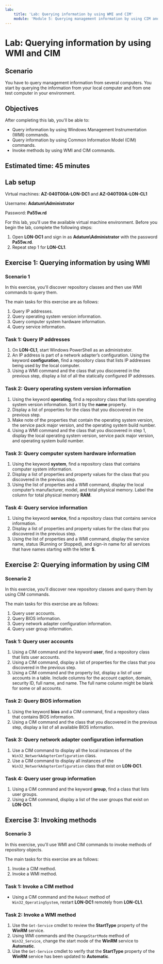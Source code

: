 ```yaml
---
lab:
    title: 'Lab: Querying information by using WMI and CIM'
    module: 'Module 5: Querying management information by using CIM and WMI'
---
```


# Lab: Querying information by using WMI and CIM

## Scenario

You have to query management information from several computers. You start by querying the information from your local computer and from one test computer in your environment.

## Objectives

After completing this lab, you'll be able to:

- Query information by using Windows Management Instrumentation (WMI) commands.
- Query information by using Common Information Model (CIM) commands.
- Invoke methods by using WMI and CIM commands.

## Estimated time: 45 minutes

## Lab setup

Virtual machines: **AZ-040T00A-LON-DC1** and **AZ-040T00A-LON-CL1**

Username: **Adatum\\Administrator**

Password: **Pa55w.rd**

For this lab, you'll use the available virtual machine environment. Before you begin the lab, complete the following steps:

1. Open **LON-DC1** and sign in as **Adatum\\Administrator** with the password **Pa55w.rd**.
1. Repeat step 1 for **LON-CL1**.

## Exercise 1: Querying information by using WMI

### Scenario 1

In this exercise, you'll discover repository classes and then use WMI commands to query them.

The main tasks for this exercise are as follows:

1. Query IP addresses.
1. Query operating system version information.
1. Query computer system hardware information.
1. Query service information.

### Task 1: Query IP addresses

1. On **LON-CL1**, start Windows PowerShell as an administrator.
1. An IP address is part of a network adapter’s configuration. Using the keyword **configuration**, find a repository class that lists IP addresses being used by the local computer.
1. Using a WMI command and the class that you discovered in the previous step, display a list of all the statically configured IP addresses.

### Task 2: Query operating system version information

1. Using the keyword **operating**, find a repository class that lists operating system version information. Sort it by the **name** property.
1. Display a list of properties for the class that you discovered in the previous step.
1. Make note of the properties that contain the operating system version, the service pack major version, and the operating system build number.
1. Using a WMI command and the class that you discovered in step 1, display the local operating system version, service pack major version, and operating system build number.

### Task 3: Query computer system hardware information

1. Using the keyword **system**, find a repository class that contains computer system information.
1. Display a list of properties and property values for the class that you discovered in the previous step.
1. Using the list of properties and a WMI command, display the local computer’s manufacturer, model, and total physical memory. Label the column for total physical memory **RAM**.

### Task 4: Query service information

1. Using the keyword **service**, find a repository class that contains service information.
1. Display a list of properties and property values for the class that you discovered in the previous step.
1. Using the list of properties and a WMI command, display the service name, status (Running or Stopped), and sign-in name for all services that have names starting with the letter **S**.

## Exercise 2: Querying information by using CIM

### Scenario 2

In this exercise, you'll discover new repository classes and query them by using CIM commands.

The main tasks for this exercise are as follows:

1. Query user accounts.
1. Query BIOS information.
1. Query network adapter configuration information.
1. Query user group information.

### Task 1: Query user accounts

1. Using a CIM command and the keyword **user**, find a repository class that lists user accounts.
1. Using a CIM command, display a list of properties for the class that you discovered in the previous step.
1. Using a CIM command and the property list, display a list of user accounts in a table. Include columns for the account caption, domain, security ID, full name, and name. The full name column might be blank for some or all accounts.

### Task 2: Query BIOS information

1. Using the keyword **bios** and a CIM command, find a repository class that contains BIOS information. 
1. Using a CIM command and the class that you discovered in the previous step, display a list of all available BIOS information.

### Task 3: Query network adapter configuration information

1. Use a CIM command to display all the local instances of the `Win32_NetworkAdapterConfiguration` class.
1. Use a CIM command to display all instances of the `Win32_NetworkAdapterConfiguration` class that exist on **LON-DC1**.

### Task 4: Query user group information

1. Using a CIM command and the keyword **group**, find a class that lists user groups.
1. Using a CIM command, display a list of the user groups that exist on **LON-DC1**.

## Exercise 3: Invoking methods

### Scenario 3

In this exercise, you'll use WMI and CIM commands to invoke methods of repository objects.

The main tasks for this exercise are as follows:

1. Invoke a CIM method.
1. Invoke a WMI method.

### Task 1: Invoke a CIM method

- Using a CIM command and the `Reboot` method of `Win32_OperatingSystem`, restart **LON-DC1** remotely from **LON-CL1**.

### Task 2: Invoke a WMI method

1. Use the `Get-Service` cmdlet to review the **StartType** property of the **WinRM** service.
1. Using WMI commands and the `ChangeStartMode` method of `Win32_Service`, change the start mode of the **WinRM** service to **Automatic**.
1. Use the `Get-Service` cmdlet to verify that the **StartType** property of the **WinRM** service has been updated to **Automatic**.
